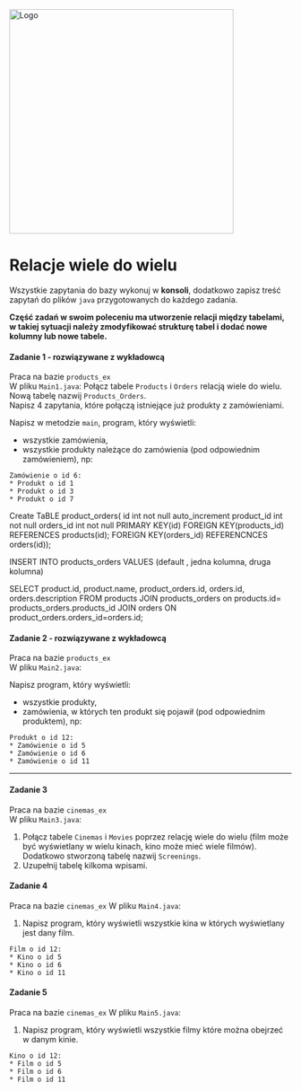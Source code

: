 <img alt="Logo" src="http://coderslab.pl/svg/logo-coderslab.svg" width="400">

#  Relacje wiele do wielu

Wszystkie zapytania do bazy wykonuj w **konsoli**, dodatkowo zapisz treść zapytań do plików ```java``` przygotowanych do każdego zadania.

**Część zadań w swoim poleceniu ma utworzenie relacji między tabelami, w takiej sytuacji należy zmodyfikować strukturę tabel i dodać nowe kolumny lub nowe tabele.**

#### Zadanie 1 - rozwiązywane z wykładowcą

Praca na bazie `products_ex`  
W pliku `Main1.java`:
Połącz tabele ```Products``` i ```Orders``` relacją wiele do wielu.  
Nową tabelę nazwij `Products_Orders`.  
Napisz 4 zapytania, które połączą istniejące już produkty z zamówieniami.

Napisz w metodzie `main`, program, który wyświetli:
* wszystkie zamówienia,
* wszystkie produkty należące do zamówienia (pod odpowiednim zamówieniem), np:
```
Zamówienie o id 6:
* Produkt o id 1
* Produkt o id 3
* Produkt o id 7
```
Create TaBLE product_orders(
id int not null auto_increment
product_id int not null
orders_id int not null
PRIMARY KEY(id)
FOREIGN KEY(products_id) REFERENCES products(id);
FOREIGN KEY(orders_id) REFERENCNCES orders(id));

INSERT INTO products_orders VALUES
(default , jedna kolumna, druga kolumna)

SELECT product.id, product.name, product_orders.id, orders.id, orders.description FROM 
products JOIN products_orders on products.id= products_orders.products_id
JOIN orders ON product_orders.orders_id=orders.id;

#### Zadanie 2 - rozwiązywane z wykładowcą

Praca na bazie `products_ex`  
W pliku `Main2.java`:

Napisz program, który wyświetli:
* wszystkie produkty,
* zamówienia, w których ten produkt się pojawił (pod odpowiednim produktem), np:
```
Produkt o id 12:
* Zamówienie o id 5
* Zamówienie o id 6
* Zamówienie o id 11
```

---

#### Zadanie 3

Praca na bazie `cinemas_ex`  
W pliku `Main3.java`:

1. Połącz tabele `Cinemas` i `Movies` poprzez relację wiele do wielu (film może być wyświetlany w wielu kinach, kino może mieć wiele filmów). 
Dodatkowo stworzoną tabelę nazwij `Screenings`.
2. Uzupełnij tabelę kilkoma wpisami.


#### Zadanie 4

Praca na bazie `cinemas_ex`
W pliku `Main4.java`:

1. Napisz program, który wyświetli wszystkie kina w których wyświetlany jest dany film.
```
Film o id 12:
* Kino o id 5
* Kino o id 6
* Kino o id 11
```
#### Zadanie 5
Praca na bazie `cinemas_ex`
W pliku `Main5.java`:

1. Napisz program, który wyświetli wszystkie filmy które można obejrzeć w danym kinie.
```
Kino o id 12:
* Film o id 5
* Film o id 6
* Film o id 11
```


